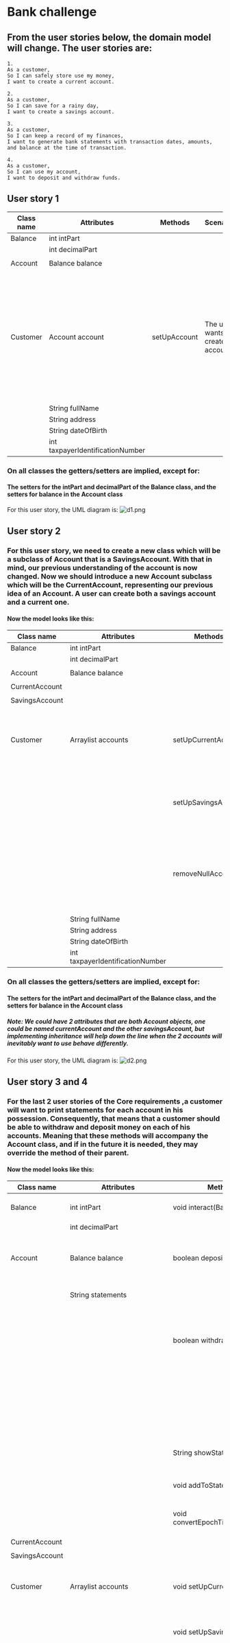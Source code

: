 # Bank challenge

## From the user stories below, the domain model will change. The user stories are:


```
1.
As a customer,
So I can safely store use my money,
I want to create a current account.

2.
As a customer,
So I can save for a rainy day,
I want to create a savings account.

3.
As a customer,
So I can keep a record of my finances,
I want to generate bank statements with transaction dates, amounts, and balance at the time of transaction.

4.
As a customer,
So I can use my account,
I want to deposit and withdraw funds.
```
## User story 1

| Class name | Attributes                       | Methods      | Scenarios                           | Outcome                                                                                                          |      
|------------|----------------------------------|--------------|-------------------------------------|------------------------------------------------------------------------------------------------------------------|
| Balance    | int intPart                      |              |                                     |                                                                                                                  |
|            | int decimalPart                  |              |                                     |                                                                                                                  |
|            |                                  |              |                                     |                                                                                                                  |
| Account    | Balance balance                  |              |                                     |                                                                                                                  |
|            |                                  |              |                                     |                                                                                                                  |
| Customer   | Account account                  | setUpAccount | The user wants to create an account | The account attribute is initialized with the users initial deposit. The initial deposit should be more than $5. |
|            | String fullName                  |              |                                     |                                                                                                                  |
|            | String address                   |              |                                     |                                                                                                                  |
|            | String dateOfBirth               |              |                                     |                                                                                                                  |
|            | int taxpayerIdentificationNumber |              |                                     |                                                                                                                  |

### On all classes the getters/setters are implied, except for:
#### The setters for the intPart and decimalPart of the Balance class, and the setters for balance in the Account class
For this user story, the UML diagram is:
![d1.png](d1.png)

## User story 2
### For this user story, we need to create a new class which will be a subclass of Account that is a SavingsAccount. With that in mind, our previous understanding of the account is now changed. Now we should introduce a new Account subclass which will be the CurrentAccount, representing our previous idea of an Account. A user can create both a savings account and a current one. 
#### Now the model looks like this:

| Class name     | Attributes                       | Methods             | Scenarios                                                              | Outcome                                             |      
|----------------|----------------------------------|---------------------|------------------------------------------------------------------------|-----------------------------------------------------|
| Balance        | int intPart                      |                     |                                                                        |                                                     |
|                | int decimalPart                  |                     |                                                                        |                                                     |
|                |                                  |                     |                                                                        |                                                     |
| Account        | Balance balance                  |                     |                                                                        |                                                     |
|                |                                  |                     |                                                                        |                                                     |
| CurrentAccount |                                  |                     |                                                                        |                                                     |
|                |                                  |                     |                                                                        |                                                     |
| SavingsAccount |                                  |                     |                                                                        |                                                     |
|                |                                  |                     |                                                                        |                                                     |
| Customer       | Arraylist<Account> accounts      | setUpCurrentAccount | The user wants to create a current account                             | A new current account is created for the user.      |
|                |                                  | setUpSavingsAccount | The user wants to create a savings account                             | A new savings account is created for the user.      |
|                |                                  | removeNullAccounts  | The user creates an account where the balance is null because of input | The accounts with null in their balance are removed |   
|                | String fullName                  |                     |                                                                        |                                                     |
|                | String address                   |                     |                                                                        |                                                     |
|                | String dateOfBirth               |                     |                                                                        |                                                     |
|                | int taxpayerIdentificationNumber |                     |                                                                        |                                                     |

### On all classes the getters/setters are implied, except for:
#### The setters for the intPart and decimalPart of the Balance class, and the setters for balance in the Account class
##### Note: We could have 2 attributes that are both Account objects, one could be named currentAccount and the other savingsAccount, but implementing inheritance will help down the line when the 2 accounts will inevitably want to use behave differently. 
For this user story, the UML diagram is:
![d2.png](d2.png)


## User story 3 and 4
### For the last 2 user stories of the Core requirements ,a customer will want to print statements for each account in his possession. Consequently, that means that a customer should be able to withdraw and deposit money on each of his accounts. Meaning that these methods will accompany the Account class, and if in the future it is needed, they may override the method of their parent.
#### Now the model looks like this:

| Class name     | Attributes                       | Methods                          | Scenarios                                                                                               | Outcome                                             |      
|----------------|----------------------------------|----------------------------------|---------------------------------------------------------------------------------------------------------|-----------------------------------------------------|
| Balance        | int intPart                      | void interact(Balance)           | You want to remove or add to a Balance object                                                           |                                                     |
|                | int decimalPart                  |                                  |                                                                                                         |                                                     |
|                |                                  |                                  |                                                                                                         |                                                     |
| Account        | Balance balance                  | boolean deposit(Balance)         | The user wants to deposit a valid amount of money(i.e Balance)                                          | Returns true                                        |
|                | String statements                |                                  | The user wants to deposit an invalid amount of money                                                    | Returns false                                       |
|                |                                  | boolean withdraw(Balance)        | The user wants to withdraw a valid amount of money(valid Balance and has enough money for the withdraw) | Returns true                                        |
|                |                                  |                                  | The user wants to withdraw an invalid amount of money(invalid Balance or does not have enough money     | Returns false                                       |
|                |                                  | String showStatements()          | The user wants to see their statements for a specified account                                          | Returns the String of statements                    |
|                |                                  | void addToStatements()           | Add a transaction info to the statements String.                                                        |                                                     |
|                |                                  | void convertEpochTimeToDateTime  | Make the currentTimeInMillis to a normal Date and Time.                                                 |                                                     |
| CurrentAccount |                                  |                                  |                                                                                                         |                                                     |
|                |                                  |                                  |                                                                                                         |                                                     |
| SavingsAccount |                                  |                                  |                                                                                                         |                                                     |
|                |                                  |                                  |                                                                                                         |                                                     |
| Customer       | Arraylist<Account> accounts      | void setUpCurrentAccount()       | The user wants to create a current account                                                              | A new current account is created for the user.      |
|                |                                  | void setUpSavingsAccount()       | The user wants to create a savings account                                                              | A new savings account is created for the user.      |
|                |                                  | void removeNullAccounts()        | The user creates an account where the balance is null because of input                                  | The accounts with null in their balance are removed |   
|                | String fullName                  |                                  |                                                                                                         |                                                     |
|                | String address                   |                                  |                                                                                                         |                                                     |
|                | String dateOfBirth               |                                  |                                                                                                         |                                                     |
|                | int taxpayerIdentificationNumber |                                  |                                                                                                         |                                                     |

### On all classes the getters/setters are implied, except for:
#### The setters for the intPart and decimalPart of the Balance class, and the setters for balance in the Account class
##### Note: We could have 2 attributes that are both Account objects, one could be named currentAccount and the other savingsAccount, but implementing inheritance will help down the line when the 2 accounts will inevitably want to use behave differently.
For this user story, the UML diagram is:
![d3+4.png](d3%2B4.png)

# Extensions

```
5.
As an engineer,
So I don't need to keep track of state,
I want account balances to be calculated based on transaction history instead of stored in memory.

6.
As a bank manager,
So I can expand,
I want accounts to be associated with specific branches.

7.
As a customer,
So I have an emergency fund,
I want to be able to request an overdraft on my account.

8.
As a bank manager,
So I can safeguard our funds,
I want to approve or reject overdraft requests.

9.
As a customer,
So I can stay up to date,
I want statements to be sent as messages to my phone.
```

## User story 5.
### For this user story, we want the balance of an account to be calculated by the statements and not by any other means. What this means is that now the balance attribute of an account will not be changed directly when withdrawing or depositing, and when asked for it it will be given through the statements.

| Class name     | Attributes                       | Methods                         | Scenarios                                                                                               | Outcome                                                                  |      
|----------------|----------------------------------|---------------------------------|---------------------------------------------------------------------------------------------------------|--------------------------------------------------------------------------|
| Balance        | int intPart                      | void interact(Balance)          | You want to remove or add to a Balance object                                                           |                                                                          |
|                | int decimalPart                  |                                 |                                                                                                         |                                                                          |
|                |                                  |                                 |                                                                                                         |                                                                          |
| Account        | Balance balance                  | boolean deposit(Balance)        | The user wants to deposit a valid amount of money(i.e Balance)                                          | Returns true                                                             |
|                | String statements                |                                 | The user wants to deposit an invalid amount of money                                                    | Returns false                                                            |
|                |                                  | boolean withdraw(Balance)       | The user wants to withdraw a valid amount of money(valid Balance and has enough money for the withdraw) | Returns true                                                             |
|                |                                  |                                 | The user wants to withdraw an invalid amount of money(invalid Balance or does not have enough money     | Returns false                                                            |
|                |                                  | String showStatements()         | The user wants to see their statements for a specified account                                          | Returns the String of statements                                         |
|                |                                  | void addToStatements()          | Add a transaction info to the statements String.                                                        |                                                                          |
|                |                                  | void convertEpochTimeToDateTime | Make the currentTimeInMillis to a normal Date and Time.                                                 |                                                                          |
|                |                                  | Balance getBalance()            | The logic now is different for the getter of Balance.                                                   | Returns the balance of the account calculated by the transaction history |
| CurrentAccount |                                  |                                 |                                                                                                         |                                                                          |
|                |                                  |                                 |                                                                                                         |                                                                          |
| SavingsAccount |                                  |                                 |                                                                                                         |                                                                          |
|                |                                  |                                 |                                                                                                         |                                                                          |
| Customer       | Arraylist<Account> accounts      | void setUpCurrentAccount()      | The user wants to create a current account                                                              | A new current account is created for the user.                           |
|                |                                  | void setUpSavingsAccount()      | The user wants to create a savings account                                                              | A new savings account is created for the user.                           |
|                |                                  | void removeNullAccounts()       | The user creates an account where the balance is null because of input                                  | The accounts with null in their balance are removed                      |   
|                | String fullName                  |                                 |                                                                                                         |                                                                          |
|                | String address                   |                                 |                                                                                                         |                                                                          |
|                | String dateOfBirth               |                                 |                                                                                                         |                                                                          |
|                | int taxpayerIdentificationNumber |                                 |                                                                                                         |                                                                          |
#### The UML diagram will be the same as before, this time the only difference is the getBalance method of Account:
![d5.png](d5.png)

## User story 6.
### For this user story, I believe that the idea of a Branch class is needed.A simple way to associate an account with a specific branch is to have an attribute called "branch", whose value will be the Branch that the Account was created at.


| Class name     | Attributes                          | Methods                                   | Scenarios                                                                                               | Outcome                                                                  |      
|----------------|-------------------------------------|-------------------------------------------|---------------------------------------------------------------------------------------------------------|--------------------------------------------------------------------------|
| Balance        | int intPart                         | void interact(Balance)                    | You want to remove or add to a Balance object                                                           |                                                                          |
|                | int decimalPart                     |                                           |                                                                                                         |                                                                          |
|                |                                     |                                           |                                                                                                         |                                                                          |
| Account        | Balance balance                     | boolean deposit(Balance)                  | The user wants to deposit a valid amount of money(i.e Balance)                                          | Returns true                                                             |
|                | String statements                   |                                           | The user wants to deposit an invalid amount of money                                                    | Returns false                                                            |
|                |                                     | boolean withdraw(Balance)                 | The user wants to withdraw a valid amount of money(valid Balance and has enough money for the withdraw) | Returns true                                                             |
|                |                                     |                                           | The user wants to withdraw an invalid amount of money(invalid Balance or does not have enough money     | Returns false                                                            |
|                |                                     | String showStatements()                   | The user wants to see their statements for a specified account                                          | Returns the String of statements                                         |
|                |                                     | void addToStatements()                    | Add a transaction info to the statements String.                                                        |                                                                          |
|                |                                     | void convertEpochTimeToDateTime           | Make the currentTimeInMillis to a normal Date and Time.                                                 |                                                                          |
|                |                                     | Balance getBalance()                      | The logic now is different for the getter of Balance.                                                   | Returns the balance of the account calculated by the transaction history |
| CurrentAccount |                                     |                                           |                                                                                                         |                                                                          |
|                |                                     |                                           |                                                                                                         |                                                                          |
| SavingsAccount |                                     |                                           |                                                                                                         |                                                                          |
|                |                                     |                                           |                                                                                                         |                                                                          |
| Customer       | Arraylist<Account> accounts         | void setUpCurrentAccount(Branch, Balance) | The user wants to create a current account                                                              | A new current account is created for the user.                           |
|                |                                     | void setUpSavingsAccount(Branch, Balance) | The user wants to create a savings account                                                              | A new savings account is created for the user.                           |
|                |                                     | void removeNullAccounts()                 | The user creates an account where the balance is null because of input                                  | The accounts with null in their balance are removed                      |   
|                | String fullName                     |                                           |                                                                                                         |                                                                          |
|                | String address                      |                                           |                                                                                                         |                                                                          |
|                | String dateOfBirth                  |                                           |                                                                                                         |                                                                          |
|                | int taxpayerIdentificationNumber    |                                           |                                                                                                         |                                                                          |
| Branch         | String address                      |                                           |                                                                                                         |                                                                          |
|                | int identificationCode              |                                           |                                                                                                         |                                                                          |
|                | int numberOfEmployees               |                                           |                                                                                                         |                                                                          |
| BranchList     | Arraylist<Branch> availableBranches |                                           | Contains all available branches of the bank                                                             |                                                                          |
#### In the branch class i decided to add a few attributes that could represent a potential branch of a Bank.
#### Also, when setting up an account, a Branch is needed now, and that Branch is the Branch where the account is created. Also, that same account that is added in the user object is also added in the Branch's arraylist.
#### The UML diagram will be the same as before, this time the only difference is the getBalance method of Account:
![d6.png](d6.png)

## User story 9
### Moving on from the next 2 User stories, I'll first implement this one. Because i cannot set up twilio, i will instead write the statement in a file in the computer called statement.txt.

| Class name     | Attributes                          | Methods                                   | Scenarios                                                                                               | Outcome                                                                  |      
|----------------|-------------------------------------|-------------------------------------------|---------------------------------------------------------------------------------------------------------|--------------------------------------------------------------------------|
| Balance        | int intPart                         | void interact(Balance)                    | You want to remove or add to a Balance object                                                           |                                                                          |
|                | int decimalPart                     |                                           |                                                                                                         |                                                                          |
|                |                                     |                                           |                                                                                                         |                                                                          |
| Account        | Balance balance                     | boolean deposit(Balance)                  | The user wants to deposit a valid amount of money(i.e Balance)                                          | Returns true                                                             |
|                | String statements                   |                                           | The user wants to deposit an invalid amount of money                                                    | Returns false                                                            |
|                |                                     | boolean withdraw(Balance)                 | The user wants to withdraw a valid amount of money(valid Balance and has enough money for the withdraw) | Returns true                                                             |
|                |                                     |                                           | The user wants to withdraw an invalid amount of money(invalid Balance or does not have enough money     | Returns false                                                            |
|                |                                     | String showStatements()                   | The user wants to see their statements for a specified account                                          | Returns the String of statements                                         |
|                |                                     | void addToStatements()                    | Add a transaction info to the statements String.                                                        |                                                                          |
|                |                                     | void convertEpochTimeToDateTime           | Make the currentTimeInMillis to a normal Date and Time.                                                 |                                                                          |
|                |                                     | Balance getBalance()                      | The logic now is different for the getter of Balance.                                                   | Returns the balance of the account calculated by the transaction history |
|                |                                     | void writeStatements(String)              | Write the statements in a file (instead of a text)                                                      |                                                                          |
| CurrentAccount |                                     |                                           |                                                                                                         |                                                                          |
|                |                                     |                                           |                                                                                                         |                                                                          |
| SavingsAccount |                                     |                                           |                                                                                                         |                                                                          |
|                |                                     |                                           |                                                                                                         |                                                                          |
| Customer       | Arraylist<Account> accounts         | void setUpCurrentAccount(Branch, Balance) | The user wants to create a current account                                                              | A new current account is created for the user.                           |
|                |                                     | void setUpSavingsAccount(Branch, Balance) | The user wants to create a savings account                                                              | A new savings account is created for the user.                           |
|                |                                     | void removeNullAccounts()                 | The user creates an account where the balance is null because of input                                  | The accounts with null in their balance are removed                      |   
|                | String fullName                     |                                           |                                                                                                         |                                                                          |
|                | String address                      |                                           |                                                                                                         |                                                                          |
|                | String dateOfBirth                  |                                           |                                                                                                         |                                                                          |
|                | int taxpayerIdentificationNumber    |                                           |                                                                                                         |                                                                          |
| Branch         | String address                      |                                           |                                                                                                         |                                                                          |
|                | int identificationCode              |                                           |                                                                                                         |                                                                          |
|                | int numberOfEmployees               |                                           |                                                                                                         |                                                                          |
| BranchList     | Arraylist<Branch> availableBranches |                                           | Contains all available branches of the bank                                                             |                                                                          |

#### The UML diagram will be the same as before, this time the only difference is the getBalance method of Account:
![d9.png](d9.png)

## User story 7 & 8
### Finally, we have the final 2 User stories. The customer will 
| Class name     | Attributes                          | Methods                                   | Scenarios                                                                                               | Outcome                                                                  |      
|----------------|-------------------------------------|-------------------------------------------|---------------------------------------------------------------------------------------------------------|--------------------------------------------------------------------------|
| Balance        | int intPart                         | void interact(Balance)                    | You want to remove or add to a Balance object                                                           |                                                                          |
|                | int decimalPart                     |                                           |                                                                                                         |                                                                          |
|                |                                     |                                           |                                                                                                         |                                                                          |
| Account        | Balance balance                     | boolean deposit(Balance)                  | The user wants to deposit a valid amount of money(i.e Balance)                                          | Returns true                                                             |
|                | String statements                   |                                           | The user wants to deposit an invalid amount of money                                                    | Returns false                                                            |
|                |                                     | boolean withdraw(Balance)                 | The user wants to withdraw a valid amount of money(valid Balance and has enough money for the withdraw) | Returns true                                                             |
|                |                                     |                                           | The user wants to withdraw an invalid amount of money(invalid Balance or does not have enough money     | Returns false                                                            |
|                |                                     | String showStatements()                   | The user wants to see their statements for a specified account                                          | Returns the String of statements                                         |
|                |                                     | void addToStatements()                    | Add a transaction info to the statements String.                                                        |                                                                          |
|                |                                     | void convertEpochTimeToDateTime           | Make the currentTimeInMillis to a normal Date and Time.                                                 |                                                                          |
|                |                                     | Balance getBalance()                      | The logic now is different for the getter of Balance.                                                   | Returns the balance of the account calculated by the transaction history |
|                |                                     | void writeStatements(String)              | Write the statements in a file (instead of a text)                                                      |                                                                          |
| CurrentAccount |                                     |                                           |                                                                                                         |                                                                          |
|                |                                     |                                           |                                                                                                         |                                                                          |
| SavingsAccount |                                     |                                           |                                                                                                         |                                                                          |
|                |                                     |                                           |                                                                                                         |                                                                          |
| Customer       | Arraylist<Account> accounts         | void setUpCurrentAccount(Branch, Balance) | The user wants to create a current account                                                              | A new current account is created for the user.                           |
|                |                                     | void setUpSavingsAccount(Branch, Balance) | The user wants to create a savings account                                                              | A new savings account is created for the user.                           |
|                |                                     | void removeNullAccounts()                 | The user creates an account where the balance is null because of input                                  | The accounts with null in their balance are removed                      |   
|                | String fullName                     |                                           |                                                                                                         |                                                                          |
|                | String address                      |                                           |                                                                                                         |                                                                          |
|                | String dateOfBirth                  |                                           |                                                                                                         |                                                                          |
|                | int taxpayerIdentificationNumber    |                                           |                                                                                                         |                                                                          |
| Branch         | String address                      |                                           |                                                                                                         |                                                                          |
|                | int identificationCode              |                                           |                                                                                                         |                                                                          |
|                | int numberOfEmployees               |                                           |                                                                                                         |                                                                          |
| BranchList     | Arraylist<Branch> availableBranches |                                           | Contains all available branches of the bank                                                             |                                                                          |

#### The UML diagram will be the same as before, this time the only difference is the getBalance method of Account: